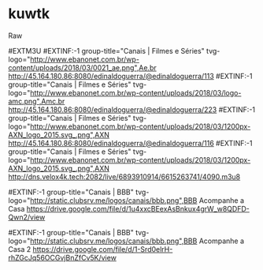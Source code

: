 # kuwtk
Raw


#EXTM3U
#EXTINF:-1 group-title="Canais | Filmes e Séries" tvg-logo="http://www.ebanonet.com.br/wp-content/uploads/2018/03/0021_ae.png",Ae.br
http://45.164.180.86:8080/edinaldoguerra/@edinaldoguerra/113
#EXTINF:-1 group-title="Canais | Filmes e Séries" tvg-logo="http://www.ebanonet.com.br/wp-content/uploads/2018/03/logo-amc.png",Amc.br
http://45.164.180.86:8080/edinaldoguerra/@edinaldoguerra/223
#EXTINF:-1 group-title="Canais | Filmes e Séries" tvg-logo="http://www.ebanonet.com.br/wp-content/uploads/2018/03/1200px-AXN_logo_2015.svg_.png",AXN
http://45.164.180.86:8080/edinaldoguerra/@edinaldoguerra/116
#EXTINF:-1 group-title="Canais | Filmes e Séries" tvg-logo="http://www.ebanonet.com.br/wp-content/uploads/2018/03/1200px-AXN_logo_2015.svg_.png",AXN
http://dns.velox4k.tech:2082/live/6893910914/6615263741/4090.m3u8

#EXTINF:-1 group-title="Canais | BBB" tvg-logo="http://static.clubsrv.me/logos/canais/bbb.png",BBB Acompanhe a Casa
https://drive.google.com/file/d/1u4xxcBEexAsBnkux4grW_w8QDFD-Qwn2/view

#EXTINF:-1 group-title="Canais | BBB" tvg-logo="http://static.clubsrv.me/logos/canais/bbb.png",BBB Acompanhe a Casa 2
https://drive.google.com/file/d/1-Srd0elrH-rhZGcJq56OCGvjBnZfCv5K/view
